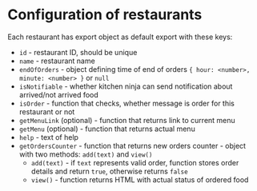 # Configuration of restaurants

Each restaurant has export object as default export with these keys:

- `id` - restaurant ID, should be unique
- `name` - restaurant name
- `endOfOrders` - object defining time of end of orders `{ hour: <number>, minute: <number> }` or `null`
- `isNotifiable` - whether kitchen ninja can send notification about arrived/not arrived food
- `isOrder` - function that checks, whether message is order for this restaurant or not
- `getMenuLink` (optional) - function that returns link to current menu
- `getMenu` (optional) - function that returns actual menu
- `help` - text of help
- `getOrdersCounter` - function that returns new orders counter - object with two methods: `add(text)` and `view()`
    - `add(text)` - if `text` represents valid order, function stores order details and return `true`, otherwise returns `false`
    - `view()` - function returns HTML with actual status of ordered food
